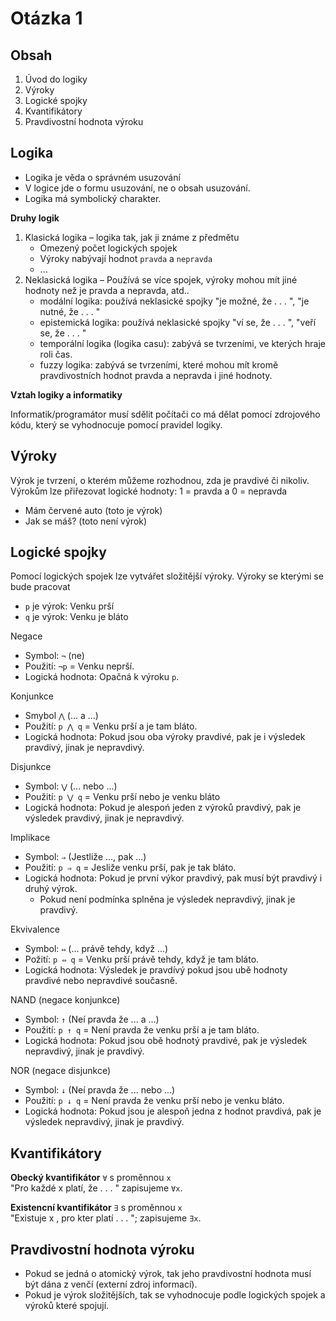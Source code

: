 # Otázka 1
## Obsah
1. Úvod do logiky
2. Výroky
3. Logické spojky
4. Kvantifikátory
5. Pravdivostní hodnota výroku

## **Logika**
 - Logika je věda o správném usuzování
 - V logice jde o formu usuzování, ne o obsah usuzování.
 - Logika má symbolický charakter.

**Druhy logik**
1. Klasická logika – logika tak, jak ji známe z předmětu
   - Omezený počet logických spojek
   - Výroky nabývají hodnot `pravda` a `nepravda`
   - ...
2. Neklasická logika – Používá se více spojek, výroky mohou mít jiné hodnoty než je pravda a nepravda, atd..
   - modální logika: používá neklasické spojky "je možné, že . . . ", "je nutné, že . . . "
   - epistemická logika: používá neklasické spojky "ví se, že . . . ", "veří se, že . . . "
   - temporální logika (logika casu): zabývá se tvrzeními, ve kterých hraje roli čas.
   - fuzzy logika: zabývá se tvrzeními, které mohou mít kromě pravdivostních hodnot pravda a nepravda i jiné hodnoty.

**Vztah logiky a informatiky**

Informatik/programátor musí sdělit počítači co má dělat pomocí zdrojového kódu, který se vyhodnocuje pomocí pravidel logiky.

## Výroky
Výrok je tvrzení, o kterém můžeme rozhodnou, zda je pravdivé či nikoliv. Výrokům lze přiřezovat logické hodnoty: 1 = pravda a 0 = nepravda
- Mám červené auto (toto je výrok)
- Jak se máš? (toto není výrok)

## Logické spojky
Pomocí logických spojek lze vytvářet složitější výroky. 
Výroky se kterými se bude pracovat
- `p` je výrok: Venku prší
- `q` je výrok: Venku je bláto

Negace
- Symbol: `¬` (ne)
- Použití: `¬p` = Venku neprší.
- Logická hodnota: Opačná k výroku `p`.

Konjunkce
- Smybol `⋀` (... a ...)
- Použití: `p ⋀ q` = Venku prší a je tam bláto.
- Logická hodnota: Pokud jsou oba výroky pravdivé, pak je i výsledek pravdivý, jinak je nepravdivý.

Disjunkce
- Symbol: `⋁` (... nebo ...)
- Použití: `p ⋁ q` = Venku prší nebo je venku bláto
- Logická hodnota: Pokud je alespoń jeden z výroků pravdivý, pak je výsledek pravdivý, jinak je nepravdivý.

Implikace
- Symbol: `⇒` (Jestliže ..., pak ...)
- Použití: `p ⇒ q` = Jesliže venku prší, pak je tak bláto.
- Logická hodnota: Pokud je první výkor pravdivý, pak musí být pravdivý i druhý výrok.
  - Pokud není podmínka splněna je výsledek nepravdivý, jinak je pravdivý.

Ekvivalence
- Symbol: `⇔` (... právě tehdy, když ...)
- Požití: `p ⇔ q` = Venku prší právě tehdy, když je tam bláto.
- Logická hodnota: Výsledek je pravdívý pokud jsou ubě hodnoty pravdivé nebo nepravdivé současně.

NAND (negace konjunkce)
- Symbol: `↑` (Neí pravda že ... a ...)
- Použití: `p ↑ q` = Není pravda že venku prší a je tam bláto.
- Logická hodnota: Pokud jsou obě hodnotý pravdivé, pak je výsledek nepravdivý, jinak je pravdivý.

NOR (negace disjunkce)
- Symbol: `↓` (Neí pravda že ... nebo ...)
- Použití: `p ↓ q` = Není pravda že venku prší nebo je venku bláto.
- Logická hodnota: Pokud jsou je alespoň jedna z hodnot pravdivá, pak je výsledek nepravdivý, jinak je pravdivý.

## Kvantifikátory
**Obecký kvantifikátor** `∀` s proměnnou `x`<br>
"Pro každé x platí, že . . . " zapisujeme `∀x`.

**Existencní kvantifikátor** `∃` s proměnnou `x`<br>
"Existuje x , pro kter platí . . . "; zapisujeme `∃x`.

## Pravdivostní hodnota výroku
- Pokud se jedná o atomický výrok, tak jeho pravdivostní hodnota musí být dána z venčí (externí zdroj informací).
- Pokud je výrok složitějších, tak se vyhodnocuje podle logických spojek a výroků které spojují.
